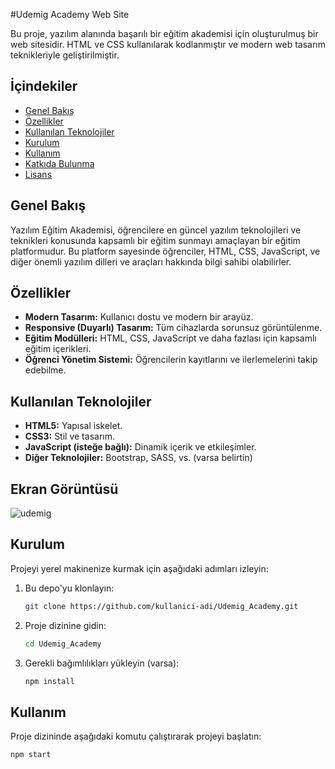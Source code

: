 #Udemig Academy Web Site

Bu proje, yazılım alanında başarılı bir eğitim akademisi için oluşturulmuş bir web sitesidir. HTML ve CSS kullanılarak kodlanmıştır ve modern web tasarım teknikleriyle geliştirilmiştir.

## İçindekiler

- [Genel Bakış](#genel-bakış)
- [Özellikler](#özellikler)
- [Kullanılan Teknolojiler](#kullanılan-teknolojiler)
- [Kurulum](#kurulum)
- [Kullanım](#kullanım)
- [Katkıda Bulunma](#katkıda-bulunma)
- [Lisans](#lisans)

## Genel Bakış

Yazılım Eğitim Akademisi, öğrencilere en güncel yazılım teknolojileri ve teknikleri konusunda kapsamlı bir eğitim sunmayı amaçlayan bir eğitim platformudur. Bu platform sayesinde öğrenciler, HTML, CSS, JavaScript, ve diğer önemli yazılım dilleri ve araçları hakkında bilgi sahibi olabilirler.

## Özellikler

- **Modern Tasarım:** Kullanıcı dostu ve modern bir arayüz.
- **Responsive (Duyarlı) Tasarım:** Tüm cihazlarda sorunsuz görüntülenme.
- **Eğitim Modülleri:** HTML, CSS, JavaScript ve daha fazlası için kapsamlı eğitim içerikleri.
- **Öğrenci Yönetim Sistemi:** Öğrencilerin kayıtlarını ve ilerlemelerini takip edebilme.

## Kullanılan Teknolojiler

- **HTML5:** Yapısal iskelet.
- **CSS3:** Stil ve tasarım.
- **JavaScript (isteğe bağlı):** Dinamik içerik ve etkileşimler.
- **Diğer Teknolojiler:** Bootstrap, SASS, vs. (varsa belirtin)

## Ekran Görüntüsü
![udemig](https://github.com/dilayercan/Udemig_Academy/assets/69506908/137122ed-6070-45a9-bded-a731c398c2d8)



## Kurulum

Projeyi yerel makinenize kurmak için aşağıdaki adımları izleyin:

1. Bu depo'yu klonlayın:
    ```sh
    git clone https://github.com/kullanici-adi/Udemig_Academy.git
    ```
2. Proje dizinine gidin:
    ```sh
    cd Udemig_Academy
    ```
3. Gerekli bağımlılıkları yükleyin (varsa):
    ```sh
    npm install
    ```

## Kullanım

Proje dizininde aşağıdaki komutu çalıştırarak projeyi başlatın:
```sh
npm start
